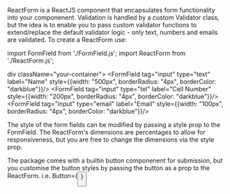 ReactForm is a ReactJS component that encapsulates form functionality into your componenent. Validation is handled by a custom Validator class, but the idea is to enable you to pass custom validator functions to extend/replace the  default validator logic - only text, numbers and emails are validated. To create a ReactForm use:

import FormField from './FormField.js';
import ReactForm from './ReactForm.js';

div className="your-container">
    <ReactForm endpoint="http://localhost.com">
      <FormField tag="input" type="text" label="Name" style={{width: "500px",
        borderRadius: "4px", borderColor: "darkblue"}}/>
      <FormField tag="input" type="tel" label="Cell Number" style={{width: "200px",
        borderRadius: "4px", borderColor: "darkblue"}}/>
      <FormField tag="input" type="email" label="Email" style={{width: "100px",
        borderRadius: "4px", borderColor: "darkblue"}}/>
    </ReactForm>
</div>

The style of the form fields can be modified by passing a style prop to the FormField. The ReactForm's dimensions are percentages to allow for responsiveness, but you are free to change the dimensions via the style prop. 

The package comes with a builtin button componenent for submission, but you customise the button styles by passing the button as a prop to the ReactForm.
i.e. Button={<Button style={mystyles} action="value of text to be displayed on the button" />}
